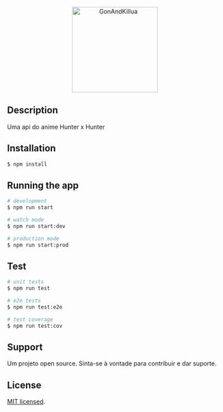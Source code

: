 <p align="center">
<img src="https://cdn.discordapp.com/attachments/1046236091100962829/1073953508509888572/gonkillua.jpeg" width="200" alt="GonAndKillua" />
</p>



  

## Description

Uma api do anime Hunter x Hunter

## Installation

```bash
$ npm install
```

## Running the app

```bash
# development
$ npm run start

# watch mode
$ npm run start:dev

# production mode
$ npm run start:prod
```

## Test

```bash
# unit tests
$ npm run test

# e2e tests
$ npm run test:e2e

# test coverage
$ npm run test:cov
```

## Support

Um projeto open source. Sinta-se à vontade para contribuir e dar suporte.


## License

[MIT licensed](LICENSE).
